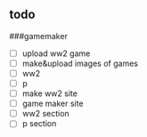 ## todo

###gamemaker

- [ ] upload ww2 game
- [ ] make&upload images of games
 - [ ] ww2
 - [ ] p
- [ ] make ww2 site
- [ ] game maker site
 - [ ] ww2 section
 - [ ] p section
